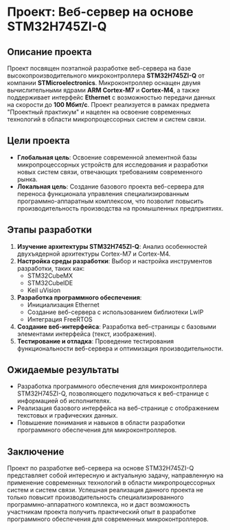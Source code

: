 # Проект: Веб-сервер на основе STM32H745ZI-Q

## Описание проекта
Проект посвящен поэтапной разработке веб-сервера на базе высокопроизводительного микроконтроллера **STM32H745ZI-Q** от компании **STMicroelectronics**. Микроконтроллер оснащен двумя вычислительными ядрами **ARM Cortex-M7** и **Cortex-M4**, а также поддерживает интерфейс **Ethernet** с возможностью передачи данных на скорости до **100 Мбит/с**. Проект реализуется в рамках предмета "Проектный практикум" и нацелен на освоение современных технологий в области микропроцессорных систем и систем связи.

## Цели проекта
- **Глобальная цель**: Освоение современной элементной базы микропроцессорных устройств для исследования и разработки новых систем связи, отвечающих требованиям современного рынка.
- **Локальная цель**: Создание базового проекта веб-сервера для переноса функционала управления специализированным программно-аппаратным комплексом, что позволит повысить производительность производства на промышленных предприятиях.

## Этапы разработки
1. **Изучение архитектуры STM32H745ZI-Q**: Анализ особенностей двухъядерной архитектуры Cortex-M7 и Cortex-M4.
2. **Настройка среды разработки**: Выбор и настройка инструментов разработки, таких как:
   - STM32CubeMX
   - STM32CubeIDE
   - Keil uVision
3. **Разработка программного обеспечения**:
   - Инициализация Ethernet
   - Создание веб-сервера с использованием библиотеки LwIP
   - Интеграция FreeRTOS
4. **Создание веб-интерфейса**: Разработка веб-страницы с базовыми элементами интерфейса (текст, изображения).
5. **Тестирование и отладка**: Проведение тестирования функциональности веб-сервера и оптимизация производительности.

## Ожидаемые результаты
- Разработка программного обеспечения для микроконтроллера STM32H745ZI-Q, позволяющего подключаться к веб-странице с информацией об исполнителях.
- Реализация базового интерфейса на веб-странице с отображением текстовых и графических данных.
- Повышение понимания и навыков в области разработки программного обеспечения для микроконтроллеров.

## Заключение
Проект по разработке веб-сервера на основе STM32H745ZI-Q представляет собой интересную и актуальную задачу, направленную на применение современных технологий в области микропроцессорных систем и систем связи. Успешная реализация данного проекта не только повысит производительность специализированного программно-аппаратного комплекса, но и даст возможность участникам проекта получить практический опыт в разработке программного обеспечения для современных микроконтроллеров.
